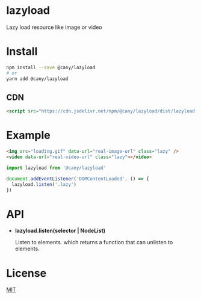 # lazyload

Lazy load resource like image or video

# Install

```sh
npm install --save @cany/lazyload
# or
yarn add @cany/lazyload
```

## CDN

```html
<script src="https://cdn.jsdelivr.net/npm/@cany/lazyload/dist/lazyload.min.js"></script>
```

# Example

```html
<img src="loading.gif" data-url="real-image-url" class="lazy" />
<video data-url="real-video-url" class="lazy"></video>
```

```js
import lazyload from '@cany/lazyload'

document.addEventListener('DOMContentLoaded', () => {
  lazyload.listen('.lazy')
})
```

# API

- **lazyload.listen(selector | NodeList)**

  Listen to elements. which returns a function that can unlisten to elements.

# License

[MIT](LICENSE)
